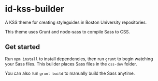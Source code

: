 # id-kss-builder
A KSS theme for creating styleguides in Boston University
repositories.

This theme uses Grunt and node-sass to compile Sass to CSS.

## Get started

Run `npm install` to install dependencies, then run `grunt` to
begin watching your Sass files. This builder places Sass files
in the `css-dev` folder.

You can also run `grunt build` to manually build the Sass anytime.

